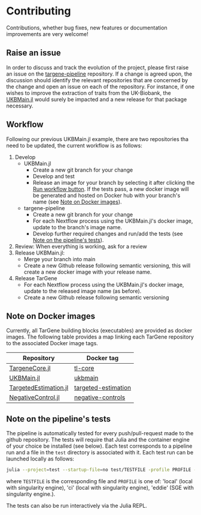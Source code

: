 # Contributing

Contributions, whether bug fixes, new features or documentation improvements are very welcome!

## Raise an issue

In order to discuss and track the evolution of the project, please first raise an issue on the [targene-pipeline](https://github.com/TARGENE/targene-pipeline/issues) repository. If a change is agreed upon, the discussion should identify the relevant repositories that are concerned by the change and open an issue on each of the repository. For instance, if one wishes to improve the extraction of traits from the UK-Biobank, the [UKBMain.jl](https://github.com/TARGENE/UKBMain.jl) would surely be impacted and a new release for that package necessary.

## Workflow

Following our previous UKBMain.jl example, there are two repositories tha need to be updated, the current workflow is as follows:

1. Develop
    - UKBMain.jl
        - Create a new git branch for your change
        - Develop and test
        - Release an image for your branch by selecting it after clicking the [Run workflow button](https://github.com/TARGENE/UKBMain.jl/actions/workflows/Release.yml). If the tests pass, a new docker image will be generated and hosted on Docker hub with your branch's name (see [Note on Docker images](@ref)).
    - targene-pipeline
        - Create a new git branch for your change
        - For each Nextflow process using the UKBMain.jl's docker image, update to the branch's image name.
        - Develop further required changes and run/add the tests (see [Note on the pipeline's tests](@ref)).
2. Review: When everything is working, ask for a review
3. Release UKBMain.jl:
    - Merge your branch into main
    - Create a new Github release following semantic versioning, this will create a new docker image with your release name.
4. Release TarGene
    - For each Nextflow process using the UKBMain.jl's docker image, update to the released image name (as before).
    - Create a new Github release following semantic versioning

## Note on Docker images

Currently, all TarGene building blocks (executables) are provided as docker images. The following table provides a map linking each TarGene repository to the associated Docker image tags.

| Repository | Docker tag |
| --- | --- |
| [TargeneCore.jl](https://github.com/TARGENE/TargeneCore.jl) | [tl-core](https://hub.docker.com/r/olivierlabayle/tl-core/tags) |
| [UKBMain.jl](https://github.com/TARGENE/UKBMain.jl) | [ukbmain](https://hub.docker.com/r/olivierlabayle/ukbmain/tags) |
| [TargetedEstimation.jl](https://github.com/TARGENE/TargetedEstimation.jl) | [targeted-estimation](https://hub.docker.com/r/olivierlabayle/targeted-estimation/tags) |
| [NegativeControl.jl](https://github.com/TARGENE/NegativeControl.jl) | [negative-controls](https://hub.docker.com/r/olivierlabayle/negative-controls/tags) |

## Note on the pipeline's tests

The pipeline is automatically tested for every push/pull-request made to the github repository. The tests will require that Julia and the container engine of your choice be installed (see below). Each test corresponds to a pipeline run and a file in the `test` directory is associated with it. Each test run can be launched locally as follows:

```bash
julia --project=test --startup-file=no test/TESTFILE -profile PROFILE -resume
```

where `TESTFILE` is the corresponding file and `PROFILE` is one of: 'local' (local with singularity engine), 'ci' (local with singularity engine), 'eddie' (SGE with singularity engine.).

The tests can also be run interactively via the Julia REPL.
